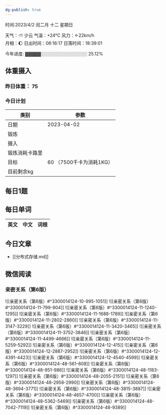 ```yaml
---
dg-publish: true
---
```

时间:2023/4/2 闰二月 十二 星期日

天气：⛅️  少云 气温：+24°C 风力：←22km/h  
月相：🌔 日出时间：06:16:17 日落时间：18:39:01

今年进度: ▓▓▓▓▓░░░░░░░░░░░░░░░ 25.12%

## 体重摄入

### 昨日体重： 75
### 今日计划
| 类别           | 参数                    |
| -------------- | ----------------------- |
| 日期           | 2023-04-02               |
| 锻炼           |               |
| 摄入           |  |
| 锻炼消耗卡路里 | |
| 目标           | 60      （7500千卡为消耗1KG）                |
| 目前剩余kg               |                          |



## 每日1题


## 每日单词

| 英文       | 中文       |词根|
| ---------- | ---------- | ---|


## 今日文章

- [[分布式存储.md]]

## 微信阅读

<!-- start of weread -->

### 亲密关系（第6版）
![[亲密关系（第6版）#^3300014124-10-995-1051]]
![[亲密关系（第6版）#^3300014124-11-799-904]]
![[亲密关系（第6版）#^3300014124-11-1240-1295]]
![[亲密关系（第6版）#^3300014124-11-1688-1789]]
![[亲密关系（第6版）#^3300014124-11-2802-2860]]
![[亲密关系（第6版）#^3300014124-11-3147-3229]]
![[亲密关系（第6版）#^3300014124-11-3420-3465]]
![[亲密关系（第6版）#^3300014124-11-3752-3846]]
![[亲密关系（第6版）#^3300014124-11-4499-4666]]
![[亲密关系（第6版）#^3300014124-11-5259-5292]]
![[亲密关系（第6版）#^3300014124-12-415]]
![[亲密关系（第6版）#^3300014124-12-2887-2952]]
![[亲密关系（第6版）#^3300014124-12-4391-4423]]
![[亲密关系（第6版）#^3300014124-12-4540-4599]]
![[亲密关系（第6版）#^3300014124-48-561-608]]
![[亲密关系（第6版）#^3300014124-48-951-986]]
![[亲密关系（第6版）#^3300014124-48-1183-1297]]
![[亲密关系（第6版）#^3300014124-48-2055-2151]]
![[亲密关系（第6版）#^3300014124-48-2958-2990]]
![[亲密关系（第6版）#^3300014124-48-3694-3771]]
![[亲密关系（第6版）#^3300014124-48-3815-3887]]
![[亲密关系（第6版）#^3300014124-48-4657-4700]]
![[亲密关系（第6版）#^3300014124-48-5362-5469]]
![[亲密关系（第6版）#^3300014124-48-7042-7119]]
![[亲密关系（第6版）#^3300014124-48-9389]]

<!-- end of weread -->
